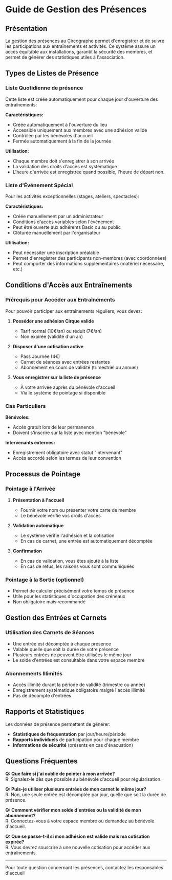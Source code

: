 # Guide de Gestion des Présences

## Présentation

La gestion des présences au Circographe permet d'enregistrer et de suivre les participations aux entraînements et activités. Ce système assure un accès équitable aux installations, garantit la sécurité des membres, et permet de générer des statistiques utiles à l'association.

## Types de Listes de Présence

### Liste Quotidienne de présence

Cette liste est créée automatiquement pour chaque jour d'ouverture des entraînements:

**Caractéristiques:**
- Créée automatiquement à l'ouverture du lieu
- Accessible uniquement aux membres avec une adhésion valide
- Contrôlée par les bénévoles d'accueil
- Fermée automatiquement à la fin de la journée

**Utilisation:**
- Chaque membre doit s'enregistrer à son arrivée
- La validation des droits d'accès est systématique
- L'heure d'arrivée est enregistrée quand possible, l'heure de départ non.

### Liste d'Événement Spécial

Pour les activités exceptionnelles (stages, ateliers, spectacles):

**Caractéristiques:**
- Créée manuellement par un administrateur
- Conditions d'accès variables selon l'événement
- Peut être ouverte aux adhérents Basic ou au public
- Clôturée manuellement par l'organisateur

**Utilisation:**
- Peut nécessiter une inscription préalable
- Permet d'enregistrer des participants non-membres (avec coordonnées)
- Peut comporter des informations supplémentaires (matériel nécessaire, etc.)

## Conditions d'Accès aux Entraînements

### Prérequis pour Accéder aux Entraînements

Pour pouvoir participer aux entraînements réguliers, vous devez:

1. **Posséder une adhésion Cirque valide**
   - Tarif normal (10€/an) ou réduit (7€/an)
   - Non expirée (validité d'un an)

2. **Disposer d'une cotisation active**
   - Pass Journée (4€)
   - Carnet de séances avec entrées restantes
   - Abonnement en cours de validité (trimestriel ou annuel)

3. **Vous enregistrer sur la liste de présence**
   - À votre arrivée auprès du bénévole d'accueil
   - Via le système de pointage si disponible

### Cas Particuliers

**Bénévoles:**
- Accès gratuit lors de leur permanence
- Doivent s'inscrire sur la liste avec mention "bénévole"

**Intervenants externes:**
- Enregistrement obligatoire avec statut "intervenant"
- Accès accordé selon les termes de leur convention

## Processus de Pointage

### Pointage à l'Arrivée

1. **Présentation à l'accueil**
   - Fournir votre nom ou présenter votre carte de membre
   - Le bénévole vérifie vos droits d'accès

2. **Validation automatique**
   - Le système vérifie l'adhésion et la cotisation
   - En cas de carnet, une entrée est automatiquement décomptée

3. **Confirmation**
   - En cas de validation, vous êtes ajouté à la liste
   - En cas de refus, les raisons vous sont communiquées

### Pointage à la Sortie (optionnel)

- Permet de calculer précisément votre temps de présence
- Utile pour les statistiques d'occupation des créneaux
- Non obligatoire mais recommandé

## Gestion des Entrées et Carnets

### Utilisation des Carnets de Séances

- Une entrée est décomptée à chaque présence
- Valable quelle que soit la durée de votre présence
- Plusieurs entrées ne peuvent être utilisées le même jour
- Le solde d'entrées est consultable dans votre espace membre

### Abonnements Illimités

- Accès illimité durant la période de validité (trimestre ou année)
- Enregistrement systématique obligatoire malgré l'accès illimité
- Pas de décompte d'entrées

## Rapports et Statistiques

Les données de présence permettent de générer:

- **Statistiques de fréquentation** par jour/heure/période
- **Rapports individuels** de participation pour chaque membre
- **Informations de sécurité** (présents en cas d'évacuation)

## Questions Fréquentes

**Q: Que faire si j'ai oublié de pointer à mon arrivée?**  
R: Signalez-le dès que possible au bénévole d'accueil pour régularisation.

**Q: Puis-je utiliser plusieurs entrées de mon carnet le même jour?**  
R: Non, une seule entrée est décomptée par jour, quelle que soit la durée de présence.

**Q: Comment vérifier mon solde d'entrées ou la validité de mon abonnement?**  
R: Connectez-vous à votre espace membre ou demandez au bénévole d'accueil.

**Q: Que se passe-t-il si mon adhésion est valide mais ma cotisation expirée?**  
R: Vous devrez souscrire à une nouvelle cotisation pour accéder aux entraînements.

---

Pour toute question concernant les présences, contactez les responsables d'accueil